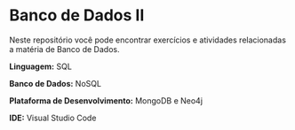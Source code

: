 # Banco de Dados II

Neste repositório você pode encontrar exercícios e atividades relacionadas a matéria de Banco de Dados.

**Linguagem:** SQL

**Banco de Dados:** NoSQL

**Plataforma de Desenvolvimento:** MongoDB e Neo4j

**IDE:** Visual Studio Code
